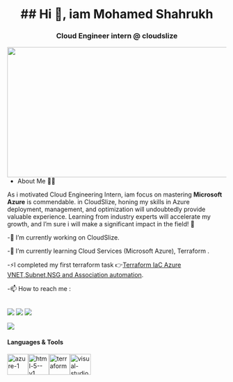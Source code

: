 <h1 align="center"><b>   ## Hi 👋, iam Mohamed Shahrukh</b></h1>

<h3 align="center"> Cloud Engineer intern @ cloudslize </h3>

 <img align="right" width="600" height="300" src="https://www.google.com/url?sa=i&url=https%3A%2F%2Fepsilontel.com%2Fcloud%2Fknow-your-clouds-microsoft-azure%2F&psig=AOvVaw1tWSJOZeXAz-Dpkv2Oj7xq&ust=1724387672003000&source=images&cd=vfe&opi=89978449&ved=0CBMQjRxqFwoTCJjxoejih4gDFQAAAAAdAAAAABAE">


<!--
**shahrukh200/shahrukh200** is a ✨ _special_ ✨ repository because its `README.md` (this file) appears on your GitHub profile.


Here are some ideas to get you started:

- 🔭 I’m currently working on ...
- 🌱 I’m currently learning ...
- 👯 I’m looking to collaborate on ...
- 🤔 I’m looking for help with ...
- 💬 Ask me about ...
- 📫 How to reach me: ...
- 😄 Pronouns: ...
- ⚡ Fun fact: ...
-->
- About Me 🙋‍♂️



 As i motivated Cloud Engineering Intern, iam focus on mastering **Microsoft Azure** is commendable. in CloudSlize, honing my skills in Azure deployment, management, and optimization will undoubtedly provide valuable experience. Learning from industry experts will accelerate my growth, and I’m sure i will make a significant impact in the field! 🚀 

-🔭 I’m currently working on CloudSlize.

-🌱 I’m currently learning Cloud Services  (Microsoft Azure), Terraform .

-⚡I completed my first terraform task 👉[Terraform IaC Azure VNET,Subnet,NSG and Association automation](https://github.com/shahrukh200/Terraform_Homework).
  
-📫 How to reach me :

<br/> <a href="mailto:mohamedshahrukh617@gmail.com"><img src="https://img.shields.io/badge/Gmail-333333?style=for-the-badge&logo=gmail&logoColor=red" /></a>
[<img src="https://img.shields.io/badge/LinkedIn-0077B5?style=for-the-badge&logo=linkedin&logoColor=white" />](https://www.linkedin.com/in/mohamed-shahrukh-7b8964282/)
[<img src="https://img.shields.io/badge/GitHub-100000?style=for-the-badge&logo=github&logoColor=white" />](https://github.com/shahrukh200/)

<a href="mailto:sharuk@cloudslize.com"><img src="https://img.shields.io/badge/Microsoft_Outlook-0078D4?style=for-the-badge&logo=microsoft-outlook&logoColor=white" /></a>



#### Languages & Tools</br>
<img width="48" height="48" src="https://img.icons8.com/fluency/48/azure-1.png" alt="azure-1"/><img width="48" height="48" 
src="https://img.icons8.com/color/48/html-5--v1.png" alt="html-5--v1"/><img width="48" height="48" src="https://img.icons8.com/color/48/terraform.png" alt="terraform"/><img width="48" height="48" src="https://img.icons8.com/fluency/48/visual-studio-code-2019.png" alt="visual-studio-code-2019"/>
</br></br>


<!--
**shahrukh200/shahrukh200** is a ✨ _special_ ✨ repository because its `README.md` (this file) appears on your GitHub profile.

Here are some ideas to get you started:

- 🔭 I’m currently working on ...
- 🌱 I’m currently learning ...
- 👯 I’m looking to collaborate on ...
- 🤔 I’m looking for help with ...
- 💬 Ask me about ...
- 📫 How to reach me: ...
- 😄 Pronouns: ...
- ⚡ Fun fact: ...
-->

